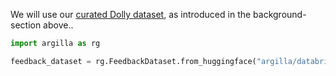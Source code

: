 We will use our [curated Dolly dataset](https://huggingface.co/datasets/argilla/databricks-dolly-15k-curated-en), as introduced in the background-section above..

```python
import argilla as rg

feedback_dataset = rg.FeedbackDataset.from_huggingface("argilla/databricks-dolly-15k-curated-en")
```
